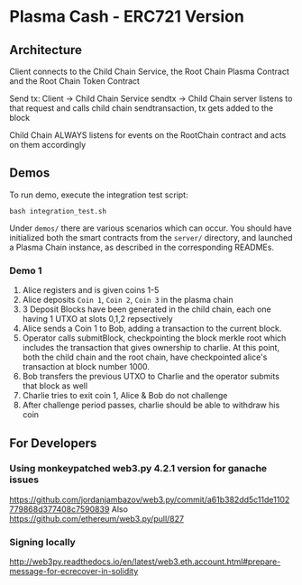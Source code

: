 # Plasma Cash - ERC721 Version

## Architecture

Client connects to the Child Chain Service, the Root Chain Plasma Contract and the Root Chain Token Contract

Send tx:
Client -> Child Chain Service sendtx -> Child Chain server listens to that request and calls child chain sendtransaction, tx gets added to the block

Child Chain ALWAYS listens for events on the RootChain contract and acts on them accordingly


## Demos

To run demo, execute the integration test script:
```
bash integration_test.sh
```

Under `demos/` there are various scenarios which can occur. You should have initialized both the smart contracts from the `server/` directory, and launched a Plasma Chain instance, as described in the corresponding READMEs.

### Demo 1
1. Alice registers and is given coins 1-5
2. Alice deposits `Coin 1`, `Coin 2`, `Coin 3` in the plasma chain
3. 3 Deposit Blocks have been generated in the child chain, each one having 1 UTXO at slots 0,1,2 repsectively
4. Alice sends a Coin 1 to Bob, adding a transaction to the current block.
5. Operator calls submitBlock, checkpointing the block merkle root which includes the transaction that gives ownership to charlie. At this point, both the child chain and the root chain, have checkpointed alice's transaction at block number 1000.
6. Bob transfers the previous UTXO to Charlie and the operator submits that block as well
5. Charlie tries to exit coin 1, Alice & Bob do not challenge
6. After challenge period passes, charlie should be able to withdraw his coin

## For Developers

### Using monkeypatched web3.py 4.2.1 version for ganache issues
https://github.com/jordanjambazov/web3.py/commit/a61b382dd5c11de1102779868d377408c7590839
Also https://github.com/ethereum/web3.py/pull/827

### Signing locally
http://web3py.readthedocs.io/en/latest/web3.eth.account.html#prepare-message-for-ecrecover-in-solidity
